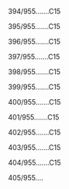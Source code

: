 394/955.......C15 


395/955.......C15 


396/955.......C15 


397/955.......C15 


398/955.......C15 


399/955.......C15 


400/955.......C15 


401/955.......C15 


402/955.......C15 


403/955.......C15 


404/955.......C15 


405/955.... 


